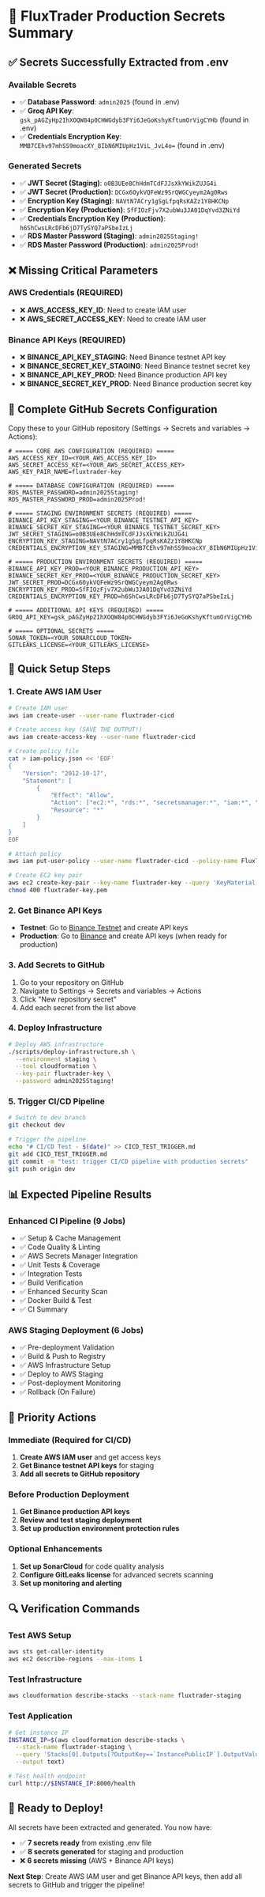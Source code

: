 # 🔐 FluxTrader Production Secrets Summary

## ✅ **Secrets Successfully Extracted from .env**

### **Available Secrets**
- ✅ **Database Password**: `admin2025` (found in .env)
- ✅ **Groq API Key**: `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` (found in .env)
- ✅ **Credentials Encryption Key**: `MMB7CEhv97mhSS9moacXY_8IbN6MIUpHz1ViL_JvL4o=` (found in .env)

### **Generated Secrets**
- ✅ **JWT Secret (Staging)**: `o0B3UEe8ChHdmTCdFJJsXkYWikZUJG4i`
- ✅ **JWT Secret (Production)**: `DCGx6OykVQFeWz9SrQWGCyeym2Ag0Rws`
- ✅ **Encryption Key (Staging)**: `NAVtN7ACry1gSgLfpqRsKAZz1Y8HKCNp`
- ✅ **Encryption Key (Production)**: `SfFIOzFjv7X2ubWu3JA01DqYvd3ZNiYd`
- ✅ **Credentials Encryption Key (Production)**: `h6ShCwsLRcDFb6jD7TySYQ7aPSbeIzLj`
- ✅ **RDS Master Password (Staging)**: `admin2025Staging!`
- ✅ **RDS Master Password (Production)**: `admin2025Prod!`

## ❌ **Missing Critical Parameters**

### **AWS Credentials (REQUIRED)**
- ❌ **AWS_ACCESS_KEY_ID**: Need to create IAM user
- ❌ **AWS_SECRET_ACCESS_KEY**: Need to create IAM user

### **Binance API Keys (REQUIRED)**
- ❌ **BINANCE_API_KEY_STAGING**: Need Binance testnet API key
- ❌ **BINANCE_SECRET_KEY_STAGING**: Need Binance testnet secret key
- ❌ **BINANCE_API_KEY_PROD**: Need Binance production API key
- ❌ **BINANCE_SECRET_KEY_PROD**: Need Binance production secret key

## 🔧 **Complete GitHub Secrets Configuration**

Copy these to your GitHub repository (Settings → Secrets and variables → Actions):

```
# ===== CORE AWS CONFIGURATION (REQUIRED) =====
AWS_ACCESS_KEY_ID=<YOUR_AWS_ACCESS_KEY_ID>
AWS_SECRET_ACCESS_KEY=<YOUR_AWS_SECRET_ACCESS_KEY>
AWS_KEY_PAIR_NAME=fluxtrader-key

# ===== DATABASE CONFIGURATION (REQUIRED) =====
RDS_MASTER_PASSWORD=admin2025Staging!
RDS_MASTER_PASSWORD_PROD=admin2025Prod!

# ===== STAGING ENVIRONMENT SECRETS (REQUIRED) =====
BINANCE_API_KEY_STAGING=<YOUR_BINANCE_TESTNET_API_KEY>
BINANCE_SECRET_KEY_STAGING=<YOUR_BINANCE_TESTNET_SECRET_KEY>
JWT_SECRET_STAGING=o0B3UEe8ChHdmTCdFJJsXkYWikZUJG4i
ENCRYPTION_KEY_STAGING=NAVtN7ACry1gSgLfpqRsKAZz1Y8HKCNp
CREDENTIALS_ENCRYPTION_KEY_STAGING=MMB7CEhv97mhSS9moacXY_8IbN6MIUpHz1ViL_JvL4o=

# ===== PRODUCTION ENVIRONMENT SECRETS (REQUIRED) =====
BINANCE_API_KEY_PROD=<YOUR_BINANCE_PRODUCTION_API_KEY>
BINANCE_SECRET_KEY_PROD=<YOUR_BINANCE_PRODUCTION_SECRET_KEY>
JWT_SECRET_PROD=DCGx6OykVQFeWz9SrQWGCyeym2Ag0Rws
ENCRYPTION_KEY_PROD=SfFIOzFjv7X2ubWu3JA01DqYvd3ZNiYd
CREDENTIALS_ENCRYPTION_KEY_PROD=h6ShCwsLRcDFb6jD7TySYQ7aPSbeIzLj

# ===== ADDITIONAL API KEYS (REQUIRED) =====
GROQ_API_KEY=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

# ===== OPTIONAL SECRETS =====
SONAR_TOKEN=<YOUR_SONARCLOUD_TOKEN>
GITLEAKS_LICENSE=<YOUR_GITLEAKS_LICENSE>
```

## 🚀 **Quick Setup Steps**

### **1. Create AWS IAM User**
```bash
# Create IAM user
aws iam create-user --user-name fluxtrader-cicd

# Create access key (SAVE THE OUTPUT!)
aws iam create-access-key --user-name fluxtrader-cicd

# Create policy file
cat > iam-policy.json << 'EOF'
{
    "Version": "2012-10-17",
    "Statement": [
        {
            "Effect": "Allow",
            "Action": ["ec2:*", "rds:*", "secretsmanager:*", "iam:*", "cloudformation:*", "elasticloadbalancing:*", "logs:*", "ssm:*", "sts:GetCallerIdentity"],
            "Resource": "*"
        }
    ]
}
EOF

# Attach policy
aws iam put-user-policy --user-name fluxtrader-cicd --policy-name FluxTraderCICDPolicy --policy-document file://iam-policy.json

# Create EC2 key pair
aws ec2 create-key-pair --key-name fluxtrader-key --query 'KeyMaterial' --output text > fluxtrader-key.pem
chmod 400 fluxtrader-key.pem
```

### **2. Get Binance API Keys**
- **Testnet**: Go to [Binance Testnet](https://testnet.binance.vision/) and create API keys
- **Production**: Go to [Binance](https://www.binance.com/) and create API keys (when ready for production)

### **3. Add Secrets to GitHub**
1. Go to your repository on GitHub
2. Navigate to Settings → Secrets and variables → Actions
3. Click "New repository secret"
4. Add each secret from the list above

### **4. Deploy Infrastructure**
```bash
# Deploy AWS infrastructure
./scripts/deploy-infrastructure.sh \
  --environment staging \
  --tool cloudformation \
  --key-pair fluxtrader-key \
  --password admin2025Staging!
```

### **5. Trigger CI/CD Pipeline**
```bash
# Switch to dev branch
git checkout dev

# Trigger the pipeline
echo "# CI/CD Test - $(date)" >> CICD_TEST_TRIGGER.md
git add CICD_TEST_TRIGGER.md
git commit -m "test: trigger CI/CD pipeline with production secrets"
git push origin dev
```

## 📊 **Expected Pipeline Results**

### **Enhanced CI Pipeline (9 Jobs)**
- ✅ Setup & Cache Management
- ✅ Code Quality & Linting
- ✅ AWS Secrets Manager Integration
- ✅ Unit Tests & Coverage
- ✅ Integration Tests
- ✅ Build Verification
- ✅ Enhanced Security Scan
- ✅ Docker Build & Test
- ✅ CI Summary

### **AWS Staging Deployment (6 Jobs)**
- ✅ Pre-deployment Validation
- ✅ Build & Push to Registry
- ✅ AWS Infrastructure Setup
- ✅ Deploy to AWS Staging
- ✅ Post-deployment Monitoring
- ✅ Rollback (On Failure)

## 🎯 **Priority Actions**

### **Immediate (Required for CI/CD)**
1. **Create AWS IAM user** and get access keys
2. **Get Binance testnet API keys** for staging
3. **Add all secrets to GitHub repository**

### **Before Production Deployment**
1. **Get Binance production API keys**
2. **Review and test staging deployment**
3. **Set up production environment protection rules**

### **Optional Enhancements**
1. **Set up SonarCloud** for code quality analysis
2. **Configure GitLeaks license** for advanced secrets scanning
3. **Set up monitoring and alerting**

## 🔍 **Verification Commands**

### **Test AWS Setup**
```bash
aws sts get-caller-identity
aws ec2 describe-regions --max-items 1
```

### **Test Infrastructure**
```bash
aws cloudformation describe-stacks --stack-name fluxtrader-staging
```

### **Test Application**
```bash
# Get instance IP
INSTANCE_IP=$(aws cloudformation describe-stacks \
  --stack-name fluxtrader-staging \
  --query 'Stacks[0].Outputs[?OutputKey==`InstancePublicIP`].OutputValue' \
  --output text)

# Test health endpoint
curl http://$INSTANCE_IP:8000/health
```

## 🎉 **Ready to Deploy!**

All secrets have been extracted and generated. You now have:
- ✅ **7 secrets ready** from existing .env file
- ✅ **8 secrets generated** for staging and production
- ❌ **6 secrets missing** (AWS + Binance API keys)

**Next Step**: Create AWS IAM user and get Binance API keys, then add all secrets to GitHub and trigger the pipeline!

